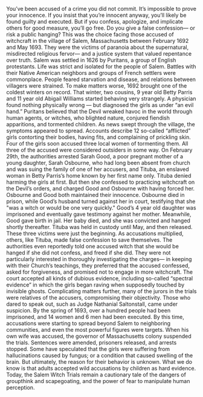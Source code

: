 You’ve been accused of a crime  you did not commit. It’s impossible to prove your innocence. If you insist that you’re innocent anyway, you’ll likely be found guilty  and executed. But if you confess, apologize,  and implicate others for good measure, you’ll go free. Do you give a false confession—  or risk a public hanging? This was the choice facing  those accused of witchcraft in the village of Salem, Massachusetts  between February 1692 and May 1693. They were the victims of paranoia  about the supernatural, misdirected religious fervor— and a justice system that valued  repentance over truth. Salem was settled in 1626 by Puritans,  a group of English protestants. Life was strict and isolated  for the people of Salem. Battles with their  Native American neighbors and groups of French settlers were commonplace. People feared starvation and disease, and relations between villagers  were strained. To make matters worse, 1692 brought  one of the coldest winters on record. That winter, two cousins, 9 year old Betty Parris and  11 year old Abigail Williams started behaving very strangely. A physician found nothing  physically wrong — but diagnosed the girls  as under “an evil hand.” Puritans believed that the Devil wreaked  havoc in the world through human agents, or witches, who blighted nature,  conjured fiendish apparitions, and tormented children. As news swept through the village,  the symptoms appeared to spread. Accounts describe 12 so-called  “afflicted” girls contorting their bodies, having fits,  and complaining of prickling skin. Four of the girls soon accused three local women of tormenting them. All three of the accused were considered  outsiders in some way. On February 29th,  the authorities arrested Sarah Good, a poor pregnant mother  of a young daughter, Sarah Osbourne, who had long been absent from church and was suing the family  of one of her accusers, and Tituba, an enslaved woman  in Betty Parris’s home known by her first name only. Tituba denied harming the girls at first. But then she confessed to practicing  witchcraft on the Devil’s orders, and charged Good and Osbourne  with having forced her. Osbourne and Good both  maintained their innocence. Osbourne died in prison, while Good’s  husband turned against her in court, testifying that she "was a witch  or would be one very quickly." Good’s 4 year old daughter  was imprisoned and eventually gave testimony  against her mother. Meanwhile, Good gave birth in jail. Her baby died, and she was convicted  and hanged shortly thereafter. Tituba was held in custody until May, and then released. These three victims were  just the beginning. As accusations multiplied,  others, like Tituba, made false confession to save themselves. The authorities even reportedly  told one accused witch that she would be hanged if she did not  confess, and freed if she did. They were not particularly interested in thoroughly investigating the charges— in keeping with their Church’s teachings,  they preferred that the accused confessed, asked for forgiveness, and promised  not to engage in more witchcraft. The court accepted all kinds  of dubious evidence, including so-called “spectral evidence” in which the girls began raving when  supposedly touched by invisible ghosts. Complicating matters further,  many of the jurors in the trials were relatives of the accusers, compromising their objectivity. Those who dared to speak out,  such as Judge Nathanial Saltonstall, came under suspicion. By the spring of 1693,  over a hundred people had been imprisoned, and 14 women  and 6 men had been executed. By this time, accusations were starting  to spread beyond Salem to neighboring communities, and even  the most powerful figures were targets. When his own wife was accused, the governor of Massachusetts colony  suspended the trials. Sentences were amended,  prisoners released, and arrests stopped. Some have speculated that the girls  were suffering from hallucinations caused by fungus; or a condition that caused  swelling of the brain. But ultimately, the reason  for their behavior is unknown. What we do know is that adults  accepted wild accusations by children as hard evidence. Today, the Salem Witch Trials remain  a cautionary tale of the dangers of groupthink  and scapegoating, and the power of fear  to manipulate human perception. 